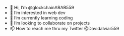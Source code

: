 - 👋 Hi, I’m @glockchainARAB559
- 👀 I’m interested in web dev
- 🌱 I’m currently learning coding 
- 💞️ I’m looking to collaborate on projects
- 📫 How to reach me thru my Twitter @Davidalviar559

<!---
blockchainARAB559/blockchainARAB559 is a ✨ special ✨ repository because its `README.md` (this file) appears on your GitHub profile.
You can click the Preview link to take a look at your changes.
--->
